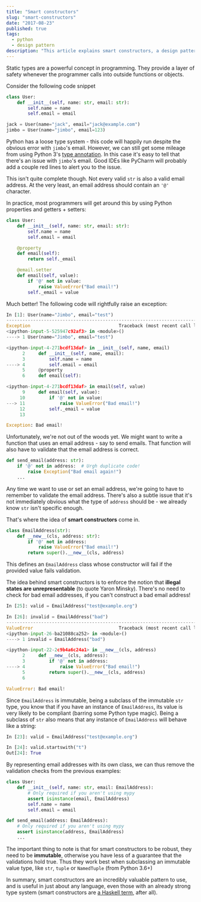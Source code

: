 ```yaml
---
title: "Smart constructors"
slug: "smart-constructors"
date: "2017-08-23"
published: true
tags:
  - python
  - design pattern
description: "This article explains smart constructors, a design pattern that ensures data validity by validating values during object construction rather than through repeated checks."
---
```


Static types are a powerful concept in programming. They provide a layer of safety whenever the programmer calls into outside functions or objects.

Consider the following code snippet

```python
class User:
    def __init__(self, name: str, email: str):
        self.name = name
        self.email = email

jack = User(name="jack", email="jack@example.com")
jimbo = User(name="jimbo", email=123)
```

Python has a loose type system - this code will happily run despite the obvious error with `jimbo`'s email. However, we can still get some mileage from using Python 3's [type annotation](https://docs.python.org/3/library/typing.html). In this case it's easy to tell that there's an issue with `jimbo`'s email. Good IDEs like PyCharm will probably add a couple red lines to alert you to the issue.

This isn't quite complete though. Not every valid `str` is also a valid email address. At the very least, an email address should contain an `'@'` character.

In practice, most programmers will get around this by using Python properties and getters + setters:

```python
class User:
    def __init__(self, name: str, email: str):
        self.name = name
        self.email = email

    @property
    def email(self):
        return self._email

    @email.setter
    def email(self, value):
        if '@' not in value:
            raise ValueError("Bad email!")
        self._email = value
```

Much better! The following code will rightfully raise an exception:

```python
In [1]: User(name="Jimbo", email="test")
---------------------------------------------------------------------------
Exception                                 Traceback (most recent call last)
<ipython-input-5-525947c92af3> in <module>()
----> 1 User(name="Jimbo", email="test")

<ipython-input-4-271bcdf13daf> in __init__(self, name, email)
      2     def __init__(self, name, email):
      3         self.name = name
----> 4         self.email = email
      5     @property
      6     def email(self):

<ipython-input-4-271bcdf13daf> in email(self, value)
      9     def email(self, value):
     10         if '@' not in value:
---> 11             raise ValueError("Bad email!")
     12         self._email = value
     13

Exception: Bad email!

```

Unfortunately, we're not out of the woods yet. We might want to write a function that uses an email address - say to send emails. That function will also have to validate that the email address is correct.

```python
def send_email(address: str):
    if '@' not in address:  # Urgh duplicate code!
        raise Exception("Bad email again!")
    ...
```

Any time we want to use or set an email address, we're going to have to remember to validate the email address. There's also a subtle issue that it's not immediately obvious what the type of `address` should be - we already know `str` isn't specific enough.

That's where the idea of **smart constructors** come in.

```python
class EmailAddress(str):
    def __new__(cls, address: str):
        if '@' not in address:
            raise ValueError("Bad email!")
        return super().__new__(cls, address)
```

This defines an `EmailAddress` class whose constructor will fail if the provided value fails validation.

The idea behind smart constructors is to enforce the notion that **illegal states are unrepresentable** (to quote Yaron Minsky). There's no need to check for bad email addresses, if you can't construct a bad email address!

```python
In [25]: valid = EmailAddress("test@example.org")

In [26]: invalid = EmailAddress("bad")
---------------------------------------------------------------------------
ValueError                                Traceback (most recent call last)
<ipython-input-26-ba21088ca252> in <module>()
----> 1 invalid = EmailAddress("bad")

<ipython-input-22-2c9b4a6c24a1> in __new__(cls, address)
      2     def __new__(cls, address):
      3         if '@' not in address:
----> 4             raise ValueError("Bad email!")
      5         return super().__new__(cls, address)
      6

ValueError: Bad email!

```

Since `EmailAddress` is immutable, being a subclass of the immutable `str` type, you know that if you have an instance of `EmailAddress`, its value is very likely to be compliant (barring some Python type magic). Being a subclass of `str` also means that any instance of `EmailAddress` will behave like a string:

```python
In [23]: valid = EmailAddress("test@example.org")

In [24]: valid.startswith("t")
Out[24]: True
```

By representing email addresses with its own class, we can thus remove the validation checks from the previous examples:

```python
class User:
    def __init__(self, name: str, email: EmailAddress):
        # Only required if you aren't using mypy
        assert isinstance(email, EmailAddress)
        self.name = name
        self.email = email

def send_email(address: EmailAddress):
    # Only required if you aren't using mypy
    assert isinstance(address, EmailAddress)
    ...
```

The important thing to note is that for smart constructors to be robust, they need to be **immutable**, otherwise you have less of a guarantee that the validations hold true. Thus they work best when subclassing an immutable value type, like `str`, `tuple` or `NamedTuple` (from Python 3.6+)

In summary, smart constructors are an incredibly valuable pattern to use, and is useful in just about any language, even those with an already strong type system (smart constructors are [a Haskell term](https://wiki.haskell.org/Smart_constructors), after all).
